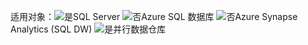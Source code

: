 <Token>适用对象：![是](media/yes.png)SQL Server ![否](media/no.png)Azure SQL 数据库 ![否](media/no.png)Azure Synapse Analytics (SQL DW) ![是](media/yes.png)并行数据仓库</Token> 

